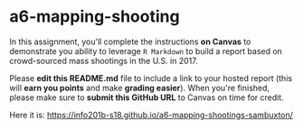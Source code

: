 # a6-mapping-shooting

In this assignment, you'll complete the instructions **on Canvas** to demonstrate you ability to leverage `R Markdown` to build a report based on crowd-sourced mass shootings in the U.S. in 2017.  

Please **edit this README.md** file to include a link to your hosted report (this will **earn you points** and make **grading easier**). When you're finished, please make sure to **submit this GitHub URL** to Canvas on time for credit.

Here it is: https://info201b-s18.github.io/a6-mapping-shootings-sambuxton/
